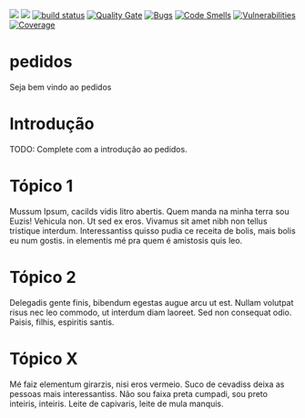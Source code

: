 [![](https://images.microbadger.com/badges/image/seniorsistemas/pedidos.svg)](https://hub.docker.com/r/seniorsistemas/pedidos/ "Docker Hub")
[![](https://images.microbadger.com/badges/version/seniorsistemas/pedidos.svg)](https://hub.docker.com/r/seniorsistemas/pedidos/ "Docker Hub")
[![build status](http://git.senior.com.br/pedidos/badges/develop/build.svg)](http://git.senior.com.br/pedidos/commits/develop)
[![Quality Gate](http://sonar.senior.com.br/api/project_badges/measure?project=br.com.senior:pedidos-parent&metric=alert_status)](http://sonar.senior.com.br/dashboard/index/br.com.senior:pedidos-parent)
[![Bugs](http://sonar.senior.com.br/api/project_badges/measure?project=br.com.senior:pedidos-parent&metric=bugs)](http://sonar.senior.com.br/dashboard/index/br.com.senior:pedidos-parent)
[![Code Smells](http://sonar.senior.com.br/api/project_badges/measure?project=br.com.senior:pedidos-parent&metric=code_smells)](http://sonar.senior.com.br/dashboard/index/br.com.senior:pedidos-parent)
[![Vulnerabilities](http://sonar.senior.com.br/api/project_badges/measure?project=br.com.senior:pedidos-parent&metric=vulnerabilities)](http://sonar.senior.com.br/dashboard/index/br.com.senior:pedidos-parent)
[![Coverage](http://sonar.senior.com.br/api/project_badges/measure?project=br.com.senior:pedidos-parent&metric=coverage)](http://sonar.senior.com.br/dashboard/index/br.com.senior:pedidos-parent)

# pedidos

Seja bem vindo ao pedidos

# Introdução
TODO: Complete com a introdução ao pedidos.

# Tópico 1
Mussum Ipsum, cacilds vidis litro abertis. Quem manda na minha terra sou Euzis! Vehicula non. Ut sed ex eros. 
Vivamus sit amet nibh non tellus tristique interdum.
Interessantiss quisso pudia ce receita de bolis, mais bolis eu num gostis.
in elementis mé pra quem é amistosis quis leo.

# Tópico 2
Delegadis gente finis, bibendum egestas augue arcu ut est. Nullam volutpat risus nec leo commodo, ut interdum diam laoreet. 
Sed non consequat odio. Paisis, filhis, espiritis santis.

# Tópico X
Mé faiz elementum girarzis, nisi eros vermeio. Suco de cevadiss deixa as pessoas mais interessantiss. 
Não sou faixa preta cumpadi, sou preto inteiris, inteiris. 
Leite de capivaris, leite de mula manquis.
